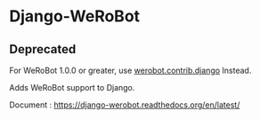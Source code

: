 Django-WeRoBot
==============

## Deprecated
For WeRoBot 1.0.0 or greater, use [werobot.contrib.django](https://werobot.readthedocs.io/zh_CN/stable/contrib.html#django) Instead.


Adds WeRoBot support to Django.

Document : https://django-werobot.readthedocs.org/en/latest/
